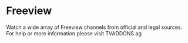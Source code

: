 Freeview
===============
Watch a wide array of Freeview channels from official and legal sources. For help or more information please visit TVADDONS.ag